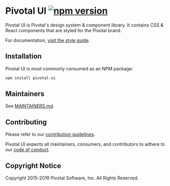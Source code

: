 # Pivotal UI [![npm version](https://badge.fury.io/js/pivotal-ui.svg)](https://www.npmjs.com/package/pivotal-ui)

Pivotal UI is Pivotal's design system & component library. It contains CSS & React components that are styled for the Pivotal brand.

For documentation, [visit the style guide](https://styleguide.pivotal.io).

## Installation

Pivotal UI is most commonly consumed as an NPM package:

```bash
npm install pivotal-ui
```

## Maintainers

See [MAINTAINERS.md](MAINTAINERS.md).

## Contributing

Please refer to our [contribution guidelines](https://styleguide.pivotal.io/contribute/index).

Pivotal UI expects all maintainers, consumers, and contributors to adhere to our [code of conduct](CODE_OF_CONDUCT.md).

## Copyright Notice

Copyright 2015-2019 Pivotal Software, Inc. All Rights Reserved.   
